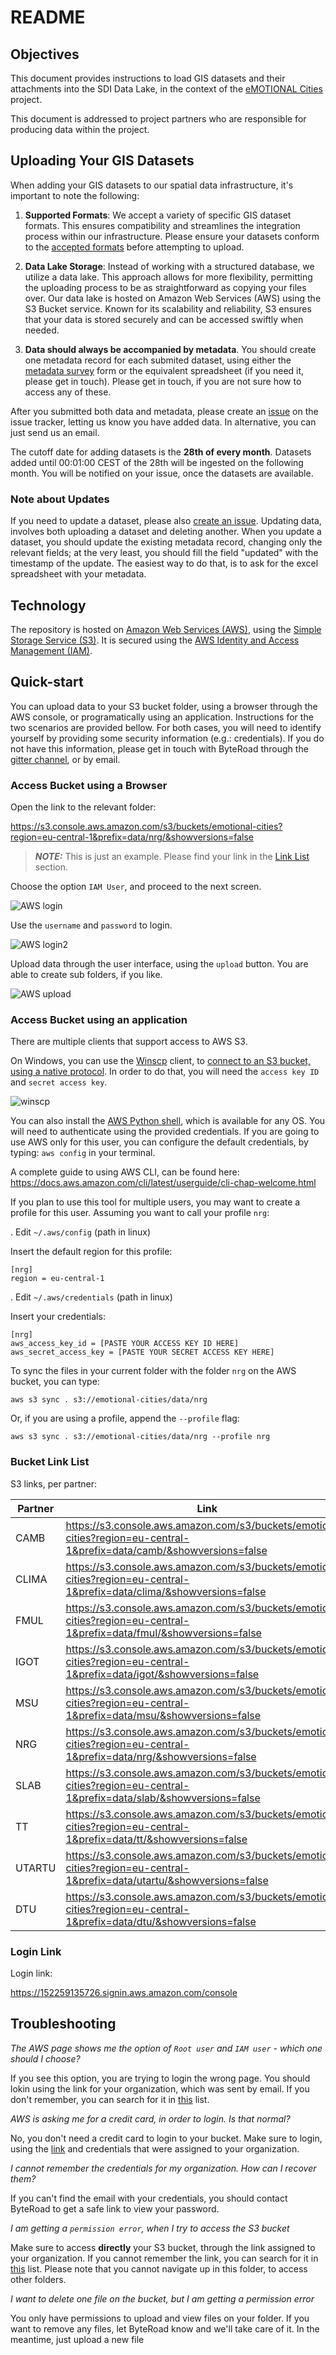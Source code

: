 # README

## Objectives
This document provides instructions to load GIS datasets and their attachments into the SDI Data Lake, in the context of the [eMOTIONAL Cities](https://cordis.europa.eu/project/id/945307) project.

This document is addressed to project partners who are responsible for producing data within the project.

## Uploading Your GIS Datasets

When adding your GIS datasets to our spatial data infrastructure, it's important to note the following:

1. **Supported Formats**: We accept a variety of specific GIS dataset formats. This ensures compatibility and streamlines the integration process within our infrastructure. Please ensure your datasets conform to the [accepted formats](https://github.com/emotional-cities/byteroad-workshop/blob/master/data_formats.md) before attempting to upload.

2. **Data Lake Storage**: Instead of working with a structured database, we utilize a data lake. This approach allows for more flexibility, permitting the uploading process to be as straightforward as copying your files over. Our data lake is hosted on Amazon Web Services (AWS) using the S3 Bucket service. Known for its scalability and reliability, S3 ensures that your data is stored securely and can be accessed swiftly when needed.

3. **Data should always be accompanied by metadata**. You should create one metadata record for each submited dataset, using either the [metadata survey](https://forms.gle/xvXbzZbUSi41xFQ36) form or the equivalent spreadsheet (if you need it, please get in touch). Please get in touch, if you are not sure how to access any of these.

After you submitted both data and metadata, please create an [issue](https://github.com/emotional-cities/data-share/issues/new/choose) on the issue tracker, letting us know you have added data. In alternative, you can just send us an email.

The cutoff date for adding datasets is the **28th of every month**. Datasets added until 00:01:00 CEST of the 28th will be ingested on the following month. You will be notified on your issue, once the datasets are available.

### Note about Updates
If you need to update a dataset, please also [create an issue](https://github.com/emotional-cities/data-share/issues/new?assignees=&labels=&projects=&template=update-existing-dataset.md&title=). Updating data, involves both uploading a dataset and deleting another. When you update a dataset, you should update the existing metadata record, changing only the relevant fields; at the very least, you should fill the field "updated" with the timestamp of the update. The easiest way to do that, is to ask for the excel spreadsheet with your metadata.

## Technology
The repository is hosted on [Amazon Web Services (AWS)](https://aws.amazon.com/), using the [Simple Storage Service (S3)](https://aws.amazon.com/s3/). It is secured using the [AWS Identity and Access Management (IAM)](https://aws.amazon.com/iam/).

## Quick-start

You can upload data to your S3 bucket folder, using a browser through the AWS console, or programatically using an application. Instructions for the two scenarios are provided bellow.
For both cases, you will need to identify yourself by providing some security information (e.g.: credentials). If you do not have this information, please get in touch with ByteRoad through the [gitter channel](https://gitter.im/emotionalcities/community), or by email.

### Access Bucket using a Browser

Open the link to the relevant folder:

https://s3.console.aws.amazon.com/s3/buckets/emotional-cities?region=eu-central-1&prefix=data/nrg/&showversions=false

> **_NOTE:_**   This is just an example. Please find your link in the [Link List](#bucket-link-list) section.

Choose the option `IAM User`, and proceed to the next screen.

![AWS login](img/aws1.png)

Use the `username` and `password` to login.

![AWS login2](img/aws2.png)

Upload data through the user interface, using the `upload` button. You are able to create sub folders, if you like.

![AWS upload](img/aws3.png)

### Access Bucket using an application

There are multiple clients that support access to AWS S3.

On Windows, you can use the [Winscp](https://winscp.net/eng/download.php) client, to [connect to an S3 bucket, using a native protocol](https://winscp.net/eng/docs/guide_amazon_s3). In order to do that, you will need the `access key ID` and `secret access key`.

![winscp](https://menithome.files.wordpress.com/2020/11/screenshot_3.png)

You can also install the [AWS Python shell](https://aws.amazon.com/cli/), which is available for any OS. You will need to authenticate using the provided credentials. If you are going to use AWS only for this user, you can configure the default credentials, by typing: `aws config` in your terminal.

A complete guide to using AWS CLI, can be found here:
https://docs.aws.amazon.com/cli/latest/userguide/cli-chap-welcome.html


If you plan to use this tool for multiple users, you may want to create a profile for this user. Assuming you want to call your profile `nrg`:

. Edit `~/.aws/config` (path in linux)

Insert the default region for this profile:

```
[nrg]
region = eu-central-1
```

. Edit `~/.aws/credentials` (path in linux)

Insert your credentials:

```
[nrg]
aws_access_key_id = [PASTE YOUR ACCESS KEY ID HERE]
aws_secret_access_key = [PASTE YOUR SECRET ACCESS KEY HERE]
```

To sync the files in your current folder with the folder `nrg` on the AWS bucket, you can type:

```
aws s3 sync . s3://emotional-cities/data/nrg
```

Or, if you are using a profile, append the `--profile` flag:

```
aws s3 sync . s3://emotional-cities/data/nrg --profile nrg 
```

### Bucket Link List

S3 links, per partner:

| Partner | Link |
|---|---|
| CAMB | https://s3.console.aws.amazon.com/s3/buckets/emotional-cities?region=eu-central-1&prefix=data/camb/&showversions=false |  
| CLIMA | https://s3.console.aws.amazon.com/s3/buckets/emotional-cities?region=eu-central-1&prefix=data/clima/&showversions=false |  
| FMUL | https://s3.console.aws.amazon.com/s3/buckets/emotional-cities?region=eu-central-1&prefix=data/fmul/&showversions=false |  
| IGOT | https://s3.console.aws.amazon.com/s3/buckets/emotional-cities?region=eu-central-1&prefix=data/igot/&showversions=false |  
| MSU | https://s3.console.aws.amazon.com/s3/buckets/emotional-cities?region=eu-central-1&prefix=data/msu/&showversions=false |  
| NRG | https://s3.console.aws.amazon.com/s3/buckets/emotional-cities?region=eu-central-1&prefix=data/nrg/&showversions=false |  
| SLAB | https://s3.console.aws.amazon.com/s3/buckets/emotional-cities?region=eu-central-1&prefix=data/slab/&showversions=false |  
| TT | https://s3.console.aws.amazon.com/s3/buckets/emotional-cities?region=eu-central-1&prefix=data/tt/&showversions=false |  
| UTARTU | https://s3.console.aws.amazon.com/s3/buckets/emotional-cities?region=eu-central-1&prefix=data/utartu/&showversions=false |  
| DTU | https://s3.console.aws.amazon.com/s3/buckets/emotional-cities?region=eu-central-1&prefix=data/dtu/&showversions=false |  

### Login Link

Login link:

https://152259135726.signin.aws.amazon.com/console



## Troubleshooting

*The AWS page shows me the option of `Root user` and `IAM user` - which one should I choose?*

If you see this option, you are trying to login the wrong page. You should lokin using the link for your organization, which was sent by email. If you don't remember, you can search for it in [this](###login-link-list) list.

*AWS is asking me for a credit card, in order to login. Is that normal?*

No, you don't need a credit card to login to your bucket. Make sure to login, using the [link](###login-link-list) and credentials that were assigned to your organization.

*I cannot remember the credentials for my organization. How can I recover them?*

If you can't find the email with your credentials, you should contact ByteRoad to get a safe link to view your password.

*I am getting a `permission error`, when I try to access the S3 bucket*

Make sure to access **directly** your S3 bucket, through the link assigned to your organization. If you cannot remember the link, you can search for it in [this](###bucket-link-list) list. Please note that you cannot navigate up in this folder, to access other folders.

*I want to delete one file on the bucket, but I am getting a permission error*

You only have permissions to upload and view files on your folder. If you want to remove any files, let ByteRoad know and we'll take care of it. In the meantime, just upload a new file
